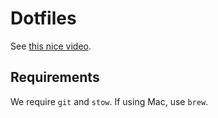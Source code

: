 # Dotfiles

See [this nice video](https://www.youtube.com/watch?v=y6XCebnB9gs).

## Requirements 

We require `git` and `stow`. If using Mac, use `brew`.
